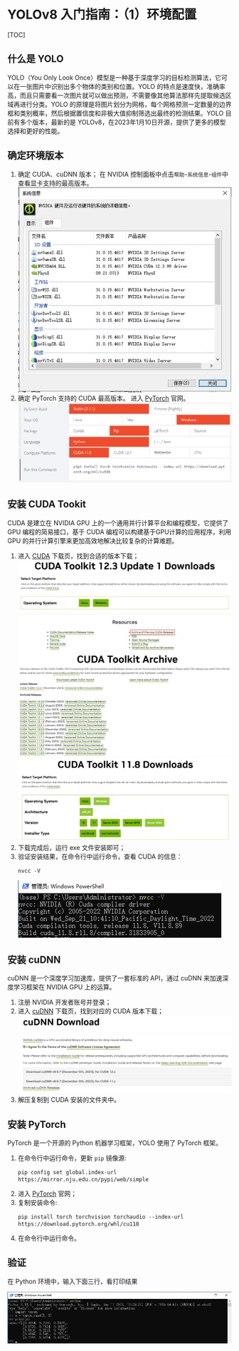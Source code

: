 # YOLOv8 入门指南：（1）环境配置

[TOC]

## 什么是 YOLO

YOLO（You Only Look Once）模型是一种基于深度学习的目标检测算法，它可以在一张图片中识别出多个物体的类别和位置。YOLO 的特点是速度快，准确率高，而且只需要看一次图片就可以做出预测，不需要像其他算法那样先提取候选区域再进行分类。YOLO 的原理是将图片划分为网格，每个网格预测一定数量的边界框和类别概率，然后根据置信度和非极大值抑制筛选出最终的检测结果。YOLO 目前有多个版本，最新的是 YOLOv8，在2023年1月10日开源，提供了更多的模型选择和更好的性能。

## 确定环境版本

1. 确定 CUDA、cuDNN 版本；
    在 NVIDIA 控制面板中点击`帮助`-`系统信息`-`组件`中查看显卡支持的最高版本。
    ![](1.png)
2. 确定 PyTorch 支持的 CUDA 最高版本。
    进入 [PyTorch](https://pytorch.org/) 官网。
    ![](2.png)

## 安装 CUDA Tookit

CUDA 是建立在 NVIDIA GPU 上的一个通用并行计算平台和编程模型，它提供了 GPU 编程的简易接口，基于 CUDA 编程可以构建基于GPU计算的应用程序，利用 GPU 的并行计算引擎来更加高效地解决比较复杂的计算难题。

1. 进入 [CUDA](https://developer.nvidia.com/cuda-toolkit) 下载页，找到合适的版本下载；
    ![](3.png)
    ![](4.png)
    ![](5.png)
2. 下载完成后，运行 exe 文件安装即可；
3. 验证安装结果，在命令行中运行命令，查看 CUDA 的信息：
    ```shell
    nvcc -V
    ```
    ![](6.png)

## 安装 cuDNN

cuDNN 是一个深度学习加速库，提供了一套标准的 API，通过 cuDNN 来加速深度学习框架在 NVIDIA GPU 上的运算。

1. 注册 NVIDIA 开发者账号并登录；
2. 进入 [cuDNN](https://developer.nvidia.com/rdp/cudnn-download) 下载页，找到对应的 CUDA 版本下载；
    ![](7.png)
3. 解压复制到 CUDA 安装的文件夹中。

## 安装 PyTorch

PyTorch 是一个开源的 Python 机器学习框架，YOLO 使用了 PyTorch 框架。

1. 在命令行中运行命令，更新 `pip` 镜像源:
    ```shell
    pip config set global.index-url https://mirror.nju.edu.cn/pypi/web/simple
    ```
2. 进入 [PyTorch](https://pytorch.org/) 官网；
3. 复制安装命令:
    ```shell
    pip install torch torchvision torchaudio --index-url https://download.pytorch.org/whl/cu118
    ```
4. 在命令行中运行命令。

## 验证

在 Python 环境中，输入下面三行，看打印结果

![](8.png)
